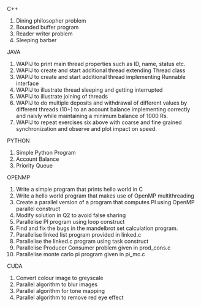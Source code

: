C++

  1. Dining philosopher problem
  2. Bounded buffer program
  3. Reader writer problem
  4. Sleeping barber

JAVA

  1. WAPIJ to print main thread properties such as ID, name, status etc.
  2. WAPIJ to create and start additional thread extending Thread class 
  3. WAPIJ to create and start additional thread implementing Runnable interface
  4. WAPIJ to illustrate thread sleeping and getting interrupted
  5. WAPIJ to illustrate joining of threads
  6. WAPIJ to do multiple deposits and withdrawal of different values  by different threads (10+) to an account balance implementing correctly and naivly while maintaining a minimum balance of 1000 Rs.
  7. WAPIJ to repeat exercises six above with coarse and fine grained synchronization and observe and plot impact on speed. 

PYTHON

  1. Simple Python Program
  2. Account Balance
  3. Priority Queue
  
OPENMP

  1. Write a simple program that prints hello world in C
  2. Write a hello world program that makes use of OpenMP multithreading
  3. Create a parallel version of a program that computes PI using OpenMP parallel construct
  4. Modify solution in Q2 to avoid false sharing
  5. Parallelise PI program using loop construct
  6. Find and fix the bugs in the mandelbrot set calculation program.
  7. Parallelise linked list program provided in linked.c
  8. Parallelise the linked.c program using task construct
  9. Parallelise Producer Consumer problem given in prod_cons.c
  10. Parallelise monte carlo pi program given in pi_mc.c

CUDA

  1. Convert colour image to greyscale
  2. Parallel algorithm to blur images
  3. Parallel algorithm for tone mapping
  4. Parallel algorithm to remove red eye effect
